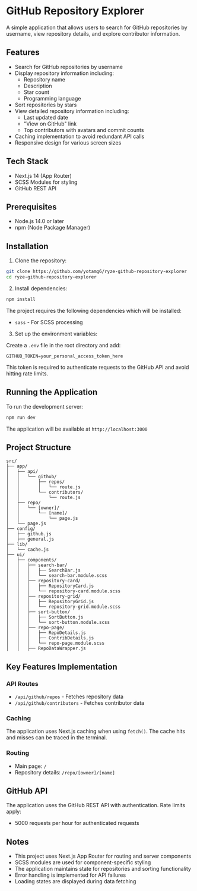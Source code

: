 # GitHub Repository Explorer

A simple application that allows users to search for GitHub repositories by username, view repository details, and explore contributor information.

## Features

- Search for GitHub repositories by username
- Display repository information including:
  - Repository name
  - Description
  - Star count
  - Programming language
- Sort repositories by stars
- View detailed repository information including:
  - Last updated date
  - "View on GitHub" link
  - Top contributors with avatars and commit counts
- Caching implementation to avoid redundant API calls
- Responsive design for various screen sizes

## Tech Stack

- Next.js 14 (App Router)
- SCSS Modules for styling
- GitHub REST API

## Prerequisites

- Node.js 14.0 or later
- npm (Node Package Manager)

## Installation

1. Clone the repository:

```bash
git clone https://github.com/yotamg6/ryze-github-repository-explorer
cd ryze-github-repository-explorer
```

2. Install dependencies:

```bash
npm install
```

The project requires the following dependencies which will be installed:

- `sass` - For SCSS processing

3. Set up the environment variables:

Create a `.env` file in the root directory and add:

```
GITHUB_TOKEN=your_personal_access_token_here
```

This token is required to authenticate requests to the GitHub API and avoid hitting rate limits.

## Running the Application

To run the development server:

```bash
npm run dev
```

The application will be available at `http://localhost:3000`

## Project Structure

```
src/
├── app/
│   ├── api/
│   │   └── github/
│   │       ├── repos/
│   │       │   └── route.js
│   │       └── contributors/
│   │           └── route.js
│   ├── repo/
│   │   └── [owner]/
│   │       └── [name]/
│   │           └── page.js
│   └── page.js
├── config/
│   ├── github.js
│   ├── general.js
├── lib/
│   └── cache.js
├── ui/
│   ├── components/
│   │   ├── search-bar/
│   │   │   ├── SearchBar.js
│   │   │   └── search-bar.module.scss
│   │   ├── repository-card/
│   │   │   ├── RepositoryCard.js
│   │   │   └── repository-card.module.scss
│   │   ├── repository-grid/
│   │   │   ├── RepositoryGrid.js
│   │   │   └── repository-grid.module.scss
│   │   ├── sort-button/
│   │   │   ├── SortButton.js
│   │   │   └── sort-button.module.scss
│   │   ├── repo-page/
│   │   │   ├── RepoDetails.js
│   │   │   ├── ContribDetails.js
│   │   │   └── repo-page.module.scss
│   │   ├── RepoDataWrapper.js
```

## Key Features Implementation

### API Routes

- `/api/github/repos` - Fetches repository data
- `/api/github/contributors` - Fetches contributor data

### Caching

The application uses Next.js caching when using `fetch()`. The cache hits and misses can be traced in the terminal.

### Routing

- Main page: `/`
- Repository details: `/repo/[owner]/[name]`

## GitHub API

The application uses the GitHub REST API with authentication. Rate limits apply:

- 5000 requests per hour for authenticated requests

## Notes

- This project uses Next.js App Router for routing and server components
- SCSS modules are used for component-specific styling
- The application maintains state for repositories and sorting functionality
- Error handling is implemented for API failures
- Loading states are displayed during data fetching

